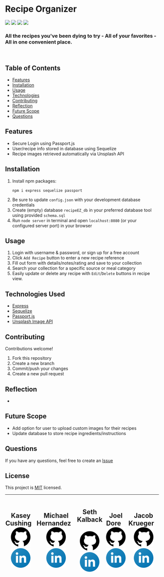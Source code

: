 # Recipe Organizer

<div>
<img src='https://img.shields.io/github/license/kcushing1/Recipe-Organizer'>  
<img src='https://img.shields.io/github/repo-size/kcushing1/Recipe-Organizer'>  
<img src='https://img.shields.io/github/languages/top/kcushing1/Recipe-Organizer'>
<img src='https://img.shields.io/github/last-commit/kcushing1/Recipe-Organizer'>
</div>

### All the recipes you've been dying to try - All of your favorites - All in one convenient place.
<br>

## Table of Contents  
* [Features](#Features)  
* [Installation](#Installation)  
* [Usage](#Usage)  
* [Technologies](#Technologies-Used)
* [Contributing](#Contributing)  
* [Reflection](#Reflection)
* [Future Scope](#Future-Scope)  
* [Questions](#Questions)

## Features
- Secure Login using Passport.js
- User/recipe info stored in database using Sequelize
- Recipe images retrieved automatically via Unsplash API

## Installation
1. Install npm packages:
    ```
    npm i express sequelize passport
    ```
2. Be sure to update `config.json` with your development database credentials
3. Create (empty) database `recipeEZ_db` in your preferred database tool  using provided `schema.sql`
4. Run `node server` in terminal and open `localhost:8080` (or your configured server port) in your browser

## Usage
<!-- Currently deployed with [Heroku](https://recipeez.herokuapp.com) -->

1. Login with username & password, or sign up for a free account
2. Click `Add Recipe` button to enter a new recipe reference
3. Fill out form with details/notes/rating and save to your collection
4. Search your collection for a specific source or meal category
5. Easily update or delete any recipe with `Edit`/`Delete` buttons in recipe view.

<!-- ![Demo](./assets/images/demo.gif) -->

## Technologies Used
- [Express](https://expressjs.com/)
- [Sequelize](https://sequelize.org/)
- [Passport.js](http://www.passportjs.org/)
- [Unsplash Image API](https://unsplash.com/developers)

## Contributing
Contributions welcome!

1. Fork this repository  
2. Create a new branch  
3. Commit/push your changes  
4. Create a new pull request  

## Reflection
- 

## Future Scope
- Add option for user to upload custom images for their recipes
- Update database to store recipe ingredients/instructions

## Questions  
If you have any questions, feel free to create an [Issue](https://github.com/kcushing1/Recipe-Organizer/issues)

## License
This project is [MIT](https://github.com/kcushing1/Recipe-Organizer/blob/main/LICENSE) licensed.  

---

<div align="center" style="display:flex; align-items:center">

## Kasey Cushing &nbsp;&nbsp; <br> [![github](./public/images/github.svg)](https://www.github.com/kcushing1) [![linkedin](./public/images/linkedin.svg)](https://www.linkedin.com/in/kasey-cushing-053bbab1)
## Michael Hernandez &nbsp;&nbsp; <br> [![github](./public/images/github.svg)](https://www.github.com/MH4454) [![linkedin](./public/images/linkedin.svg)](https://www.linkedin.com/in/michael-hernandez-303a8ba3)
## Seth Kalback &nbsp;&nbsp; <br> [![github](./public/images/github.svg)](https://www.github.com/skalback) [![linkedin](./public/images/linkedin.svg)](https://www.linkedin.com/in/seth-kalback-a067b091)
## Joel Dore &nbsp;&nbsp; <br> [![github](./public/images/github.svg)](https://www.github.com/JoelDore) [![linkedin](./public/images/linkedin.svg)](https://www.linkedin.com/in/joeldore)
## Jacob Krueger &nbsp;&nbsp; <br> [![github](./public/images/github.svg)](https://www.github.com/GeminiTrinity) [![linkedin](./public/images/linkedin.svg)](https://www.linkedin.com/in/jacobmkrueger)

</div>